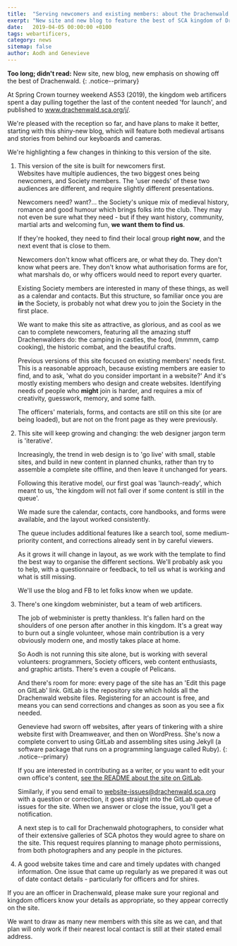 ```yaml
---
title:  "Serving newcomers and existing members: about the Drachenwald website, AS 53"
exerpt: "New site and new blog to feature the best of SCA kingdom of Drachenwald."
date:   2019-04-05 00:00:00 +0100
tags: webartificers, 
category: news
sitemap: false
author: Aodh and Genevieve
---
```


__Too long; didn't read:__ New site, new blog, new emphasis on showing off the best of Drachenwald. {: .notice--primary}

At Spring Crown tourney weekend AS53 (2019), the kingdom web artificers spent a day pulling together the last of the content needed 'for launch', and published to www.drachenwald.sca.org/j/.
 
We're pleased with the reception so far, and have plans to make it better, starting with this shiny-new blog, which will feature both medieval artisans and stories from behind our keyboards and cameras.
 
We're highlighting a few changes in thinking to this version of the site.
 
1. This version of the site is built for newcomers first.  
   Websites have multiple audiences, the two biggest ones being newcomers, and Society members. The 'user needs' of these two audiences are different, and require slightly different presentations. 
 
   Newcomers need? want?... the Society's unique mix of medieval history, romance and good humour which brings folks into the club. They may not even be sure what they need - but if they want history, community, martial arts and welcoming fun, __we want them to find us__.   
 
   If they're hooked, they need to find their local group __right now__, and the next event that is close to them.  
 
   Newcomers don't know what officers are, or what they do. They don't know what peers are. They don't know what authorisation forms are for, what marshals do, or why officers would need to report every quarter.  

   Existing Society members are interested in many of these things, as well as a calendar and contacts.  But this structure, so familiar once you are __in__ the  Society, is probably not what drew you to join the Society in the first place.  
    
   We want to make this site as attractive, as glorious, and as cool as we can to complete newcomers, featuring all the amazing stuff Drachenwalders do: the camping in castles, the food, (mmmm, camp cooking), the historic combat, and the beautiful crafts.  
 
   Previous versions of this site focused on existing members' needs first. This is a reasonable approach, because existing members are easier to find, and to ask, 'what do you consider important in a website?' And it's mostly existing members who design and create websites. Identifying needs of people who __might__ join is harder, and requires a mix of creativity, guesswork, memory, and some faith.  
   
   The officers' materials, forms, and contacts are still on this site (or are being loaded), but are not on the front page as they were previously.  
   
2. This site will keep growing and changing: the web designer jargon term is 'iterative'.  

   Increasingly, the trend in web design is to 'go live' with small, stable sites, and build in new content in planned chunks, rather than try to assemble a complete site offline, and then leave it unchanged for years. 
 
   Following this iterative model, our first goal was 'launch-ready', which meant to us, 'the kingdom will not fall over if some content is still in the queue'. 

   We made sure the calendar, contacts, core handbooks, and forms were available, and the layout worked consistently. 

   The queue includes additional features like a search tool, some medium-priority content, and corrections already sent in by careful viewers.  
   
   As it grows it will change in layout, as we work with the template to find the best way to organise the different sections. We'll probably ask you to help, with a questionnaire or feedback, to tell us what is working and what is still missing. 
   
   We'll use the blog and FB to let folks know when we update.  
   
3. There's one kingdom webminister, but a team of web artificers.  

   The job of webminister is pretty thankless. It's fallen hard on the shoulders of one person after another in this kingdom. It's a great way to burn out a single volunteer, whose main contribution is a very obviously modern one, and mostly takes place at home.   
   
   So Aodh is not running this site alone, but is working with several volunteers: programmers, Society officers, web content enthusiasts, and graphic artists. There's even a couple of Pelicans.  
   
   And there's room for more: every page of the site has an 'Edit this page on GitLab' link. GitLab is the repository site which holds all the Drachenwald website files. Registering for an account is free, and means you can send corrections and changes as soon as you see a fix needed.

   Genevieve had sworn off websites, after years of tinkering with a shire website first with Dreamweaver, and then on WordPress. She's now a complete convert to using GitLab and assembling sites using Jekyll (a software package that runs on a programming language called Ruby). {: .notice--primary}
   
   If you are interested in contributing as a writer, or you want to edit your own office's content, [see the README about the site on GitLab](https://gitlab.com/sca-drachenwald/sca-drachenwald.gitlab.io/blob/staging/README.md).
   
   Similarly, if you send email to website-issues@drachenwald.sca.org with a question or correction, it goes straight into the GitLab queue of issues for the site. When we answer or close the issue, you'll get a notification. 
   
   A next step is to call for Drachenwald photographers, to consider what of their extensive galleries of SCA photos they would agree to share on the site. This request requires planning to manage photo permissions, from both photographers and any people in the pictures. 
   
4. A good website takes time and care and timely updates with changed information.  One issue that came up regularly as we prepared it was out of date contact details - particularly for officers and for shires. 

  If you are an officer in Drachenwald, please make sure your regional and kingdom officers know your details as appropriate, so they appear correctly on the site. 

  We want to draw as many new members with this site as we can, and that plan will only work if their nearest local contact is still at their stated email address. 
   
   